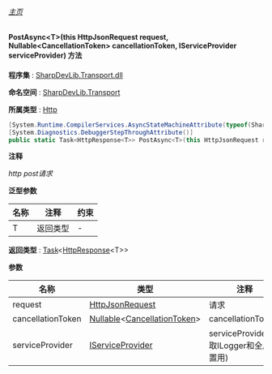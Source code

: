 ###### [主页](./Index.md "主页")

#### PostAsync\<T\>(this HttpJsonRequest request, Nullable\<CancellationToken\> cancellationToken, IServiceProvider serviceProvider) 方法

**程序集** : [SharpDevLib.Transport.dll](./SharpDevLib.Transport.assembly.md "SharpDevLib.Transport.dll")

**命名空间** : [SharpDevLib.Transport](./SharpDevLib.Transport.namespace.md "SharpDevLib.Transport")

**所属类型** : [Http](./SharpDevLib.Transport.Http.md "Http")

``` csharp
[System.Runtime.CompilerServices.AsyncStateMachineAttribute(typeof(SharpDevLib.Transport.Http+<PostAsync>d__5`1))]
[System.Diagnostics.DebuggerStepThroughAttribute()]
public static Task<HttpResponse<T>> PostAsync<T>(this HttpJsonRequest request, Nullable<CancellationToken> cancellationToken, IServiceProvider serviceProvider)
```

**注释**

*http post请求*



**泛型参数**

|名称|注释|约束|
|---|---|---|
|T|返回类型|-|




**返回类型** : [Task](https://learn.microsoft.com/en-us/dotnet/api/system.threading.tasks.task-1 "Task")\<[HttpResponse](./SharpDevLib.Transport.HttpResponse.1.md "HttpResponse")\<T\>\>


**参数**

|名称|类型|注释|
|---|---|---|
|request|[HttpJsonRequest](./SharpDevLib.Transport.HttpJsonRequest.md "HttpJsonRequest")|请求|
|cancellationToken|[Nullable](https://learn.microsoft.com/en-us/dotnet/api/system.nullable-1 "Nullable")\<[CancellationToken](https://learn.microsoft.com/en-us/dotnet/api/system.threading.cancellationtoken "CancellationToken")\>|cancellationToken|
|serviceProvider|[IServiceProvider](https://learn.microsoft.com/en-us/dotnet/api/system.iserviceprovider "IServiceProvider")|serviceProvider(获取ILogger和全局配置用)|


